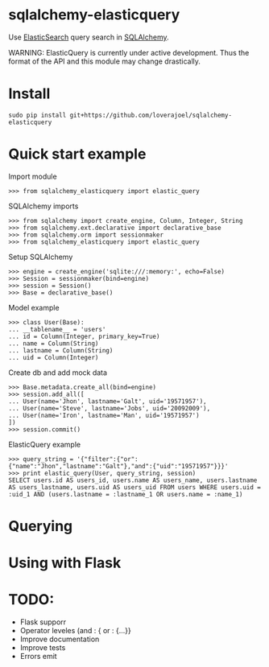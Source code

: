 # sqlalchemy-elasticquery

Use [ElasticSearch](http://www.elasticsearch.org/) query search in [SQLAlchemy](http://www.sqlalchemy.org/).

WARNING: ElasticQuery is currently under active development.  Thus the format of the API and this module may change drastically.

# Install
``` 
sudo pip install git+https://github.com/loverajoel/sqlalchemy-elasticquery 
```
# Quick start example
Import module
``` 
>>> from sqlalchemy_elasticquery import elastic_query
```
SQLAlchemy imports
``` 
>>> from sqlalchemy import create_engine, Column, Integer, String
>>> from sqlalchemy.ext.declarative import declarative_base
>>> from sqlalchemy.orm import sessionmaker
>>> from sqlalchemy_elasticquery import elastic_query
```
Setup SQLAlchemy
```
>>> engine = create_engine('sqlite:///:memory:', echo=False)
>>> Session = sessionmaker(bind=engine)
>>> session = Session()
>>> Base = declarative_base()
```

Model example
```
>>> class User(Base):
... __tablename__ = 'users'
... id = Column(Integer, primary_key=True)
... name = Column(String)
... lastname = Column(String)
... uid = Column(Integer)
```

Create db and add mock data
```
>>> Base.metadata.create_all(bind=engine)
>>> session.add_all([
... User(name='Jhon', lastname='Galt', uid='19571957'),
... User(name='Steve', lastname='Jobs', uid='20092009'),
... User(name='Iron', lastname='Man', uid='19571957')
])
>>> session.commit()
```
ElasticQuery example
```
>>> query_string = '{"filter":{"or":{"name":"Jhon","lastname":"Galt"},"and":{"uid":"19571957"}}}'
>>> print elastic_query(User, query_string, session)
SELECT users.id AS users_id, users.name AS users_name, users.lastname AS users_lastname, users.uid AS users_uid FROM users WHERE users.uid = :uid_1 AND (users.lastname = :lastname_1 OR users.name = :name_1)
```
# Querying

# Using with Flask

# TODO:
 - Flask supporr
 - Operator leveles (and : { or : {...}}
 - Improve documentation
 - Improve tests
 - Errors emit